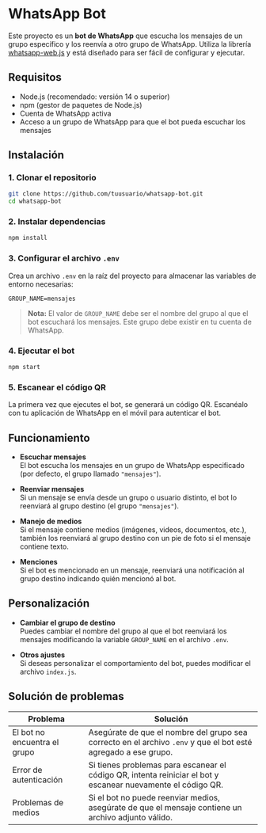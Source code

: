 # WhatsApp Bot

Este proyecto es un **bot de WhatsApp** que escucha los mensajes de un grupo específico y los reenvía a otro grupo de WhatsApp. Utiliza la librería [whatsapp-web.js](https://github.com/mukulhase/WebWhatsapp-Wrapper) y está diseñado para ser fácil de configurar y ejecutar.

## Requisitos

- Node.js (recomendado: versión 14 o superior)  
- npm (gestor de paquetes de Node.js)  
- Cuenta de WhatsApp activa  
- Acceso a un grupo de WhatsApp para que el bot pueda escuchar los mensajes  

## Instalación

### 1. Clonar el repositorio

```bash
git clone https://github.com/tuusuario/whatsapp-bot.git
cd whatsapp-bot
```

### 2. Instalar dependencias

```bash
npm install
```

### 3. Configurar el archivo `.env`

Crea un archivo `.env` en la raíz del proyecto para almacenar las variables de entorno necesarias:

```env
GROUP_NAME=mensajes
```

> **Nota:** El valor de `GROUP_NAME` debe ser el nombre del grupo al que el bot escuchará los mensajes. Este grupo debe existir en tu cuenta de WhatsApp.

### 4. Ejecutar el bot

```bash
npm start
```

### 5. Escanear el código QR

La primera vez que ejecutes el bot, se generará un código QR. Escanéalo con tu aplicación de WhatsApp en el móvil para autenticar el bot.

## Funcionamiento

- **Escuchar mensajes**  
  El bot escucha los mensajes en un grupo de WhatsApp especificado (por defecto, el grupo llamado `"mensajes"`).

- **Reenviar mensajes**  
  Si un mensaje se envía desde un grupo o usuario distinto, el bot lo reenviará al grupo destino (el grupo `"mensajes"`).

- **Manejo de medios**  
  Si el mensaje contiene medios (imágenes, videos, documentos, etc.), también los reenviará al grupo destino con un pie de foto si el mensaje contiene texto.

- **Menciones**  
  Si el bot es mencionado en un mensaje, reenviará una notificación al grupo destino indicando quién mencionó al bot.

## Personalización

- **Cambiar el grupo de destino**  
  Puedes cambiar el nombre del grupo al que el bot reenviará los mensajes modificando la variable `GROUP_NAME` en el archivo `.env`.

- **Otros ajustes**  
  Si deseas personalizar el comportamiento del bot, puedes modificar el archivo `index.js`.

## Solución de problemas

| Problema                    | Solución                                                                                                                                        |
|-----------------------------|-------------------------------------------------------------------------------------------------------------------------------------------------|
| El bot no encuentra el grupo | Asegúrate de que el nombre del grupo sea correcto en el archivo `.env` y que el bot esté agregado a ese grupo.                                  |
| Error de autenticación       | Si tienes problemas para escanear el código QR, intenta reiniciar el bot y escanear nuevamente el código QR.                                     |
| Problemas de medios          | Si el bot no puede reenviar medios, asegúrate de que el mensaje contiene un archivo adjunto válido.                                              |
